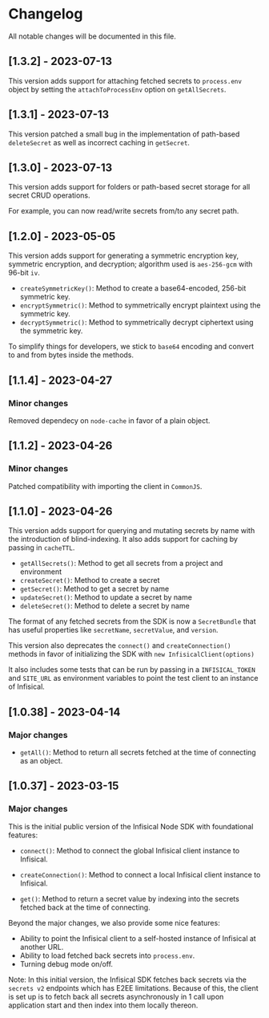 # Changelog

All notable changes will be documented in this file.

## [1.3.2] - 2023-07-13

This version adds support for attaching fetched secrets to `process.env` object by setting the `attachToProcessEnv` option on `getAllSecrets`.

## [1.3.1] - 2023-07-13

This version patched a small bug in the implementation of path-based `deleteSecret` as well as incorrect caching in `getSecret`.

## [1.3.0] - 2023-07-13

This version adds support for folders or path-based secret storage for all secret CRUD operations.

For example, you can now read/write secrets from/to any secret path.

## [1.2.0] - 2023-05-05

This version adds support for generating a symmetric encryption key, symmetric encryption, and decryption; algorithm used is `aes-256-gcm` with 96-bit `iv`.

- `createSymmetricKey()`: Method to create a base64-encoded, 256-bit symmetric key.
- `encryptSymmetric()`: Method to symmetrically encrypt plaintext using the symmetric key.
- `decryptSymmetric()`: Method to symmetrically decrypt ciphertext using the symmetric key.

To simplify things for developers, we stick to `base64` encoding and convert to and from bytes inside the methods.

## [1.1.4] - 2023-04-27

### Minor changes

Removed dependecy on `node-cache` in favor of a plain object.

## [1.1.2] - 2023-04-26

### Minor changes

Patched compatibility with importing the client in `CommonJS`.

## [1.1.0] - 2023-04-26

This version adds support for querying and mutating secrets by name with the introduction of blind-indexing. It also adds support for caching by passing in `cacheTTL`.

- `getAllSecrets()`: Method to get all secrets from a project and environment
- `createSecret()`: Method to create a secret
- `getSecret()`: Method to get a secret by name
- `updateSecret()`: Method to update a secret by name
- `deleteSecret()`: Method to delete a secret by name

The format of any fetched secrets from the SDK is now a `SecretBundle` that has useful properties like `secretName`, `secretValue`, and `version`.

This version also deprecates the `connect()` and `createConnection()` methods in favor of initializing the SDK with `new InfisicalClient(options)`

It also includes some tests that can be run by passing in a `INFISICAL_TOKEN` and `SITE_URL` as environment variables to point the test client to an instance of Infisical.

## [1.0.38] - 2023-04-14

### Major changes

- `getAll()`: Method to return all secrets fetched at the time of connecting as an object.

## [1.0.37] - 2023-03-15

### Major changes

This is the initial public version of the Infisical Node SDK with foundational features:

- `connect()`: Method to connect the global Infisical client instance to Infisical.

- `createConnection()`: Method to connect a local Infisical client instance to Infisical.

- `get()`: Method to return a secret value by indexing into the secrets fetched back at the time of connecting.

Beyond the major changes, we also provide some nice features:

- Ability to point the Infisical client to a self-hosted instance of Infisical at another URL.
- Ability to load fetched back secrets into `process.env`.
- Turning debug mode on/off.

Note: In this initial version, the Infisical SDK fetches back secrets via the `secrets v2` endpoints which has E2EE limitations. Because of this, the client is set up is to fetch back all secrets asynchronously in 1 call upon application start and then index into them locally thereon.
